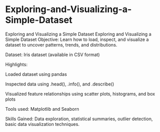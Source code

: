 # Exploring-and-Visualizing-a-Simple-Dataset
Exploring and Visualizing a Simple Dataset
 Exploring and Visualizing a Simple Dataset
Objective:
Learn how to load, inspect, and visualize a dataset to uncover patterns, trends, and distributions.

Dataset:
Iris dataset (available in CSV format)

Highlights:

Loaded dataset using pandas

Inspected data using .head(), .info(), and .describe()

Visualized feature relationships using scatter plots, histograms, and box plots

Tools used: Matplotlib and Seaborn

Skills Gained:
Data exploration, statistical summaries, outlier detection, basic data visualization techniques.

